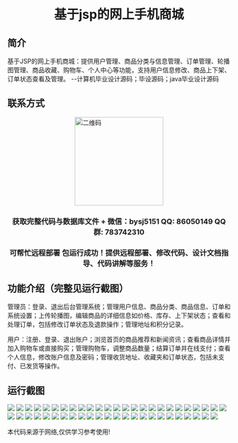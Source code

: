 <p><h1 align="center">基于jsp的网上手机商城</h1></p>

## 简介
基于JSP的网上手机商城：提供用户管理、商品分类与信息管理、订单管理、轮播图管理、商品收藏、购物车、个人中心等功能，支持用户信息修改、商品上下架、订单状态查看及管理。    --计算机毕业设计源码；毕设源码；java毕业设计源码


## 联系方式
<img src="https://bs-1329754181.cos.ap-shanghai.myqcloud.com/wx.jpg" alt="二维码" style="display: block; margin: 0 auto;" width="200px">
<p><h3 align="center">获取完整代码与数据库文件 + 微信：bysj5151 QQ: 86050149 QQ群: 783742310</h3></p>
<p><h3 align="center">可帮忙远程部署 包运行成功！提供远程部署、修改代码、设计文档指导、代码讲解等服务！</h3></p>

## 功能介绍（完整见运行截图）
管理员：登录、退出后台管理系统；管理用户信息、商品分类、商品信息、订单和系统设置；上传轮播图，编辑商品的详细信息如价格、库存、上下架状态；查看和处理订单，包括修改订单状态及退款操作；管理地址和积分记录。

用户：注册、登录、退出账户；浏览首页的商品推荐和新闻资讯；查看商品详情并加入购物车或直接购买；管理购物车，调整商品数量；结算订单并在线支付；查看个人信息，修改账户信息及密码；管理收货地址、收藏夹和订单状态，包括未支付、已发货等操作。


## 运行截图
![](https://bs-1329754181.cos.ap-shanghai.myqcloud.com/ssm/OnlineMobileStore/img/001.jpg)
![](https://bs-1329754181.cos.ap-shanghai.myqcloud.com/ssm/OnlineMobileStore/img/002.jpg)
![](https://bs-1329754181.cos.ap-shanghai.myqcloud.com/ssm/OnlineMobileStore/img/003.jpg)
![](https://bs-1329754181.cos.ap-shanghai.myqcloud.com/ssm/OnlineMobileStore/img/004.jpg)
![](https://bs-1329754181.cos.ap-shanghai.myqcloud.com/ssm/OnlineMobileStore/img/005.jpg)
![](https://bs-1329754181.cos.ap-shanghai.myqcloud.com/ssm/OnlineMobileStore/img/006.jpg)
![](https://bs-1329754181.cos.ap-shanghai.myqcloud.com/ssm/OnlineMobileStore/img/007.jpg)
![](https://bs-1329754181.cos.ap-shanghai.myqcloud.com/ssm/OnlineMobileStore/img/008.jpg)
![](https://bs-1329754181.cos.ap-shanghai.myqcloud.com/ssm/OnlineMobileStore/img/009.jpg)
![](https://bs-1329754181.cos.ap-shanghai.myqcloud.com/ssm/OnlineMobileStore/img/010.jpg)
![](https://bs-1329754181.cos.ap-shanghai.myqcloud.com/ssm/OnlineMobileStore/img/011.jpg)
![](https://bs-1329754181.cos.ap-shanghai.myqcloud.com/ssm/OnlineMobileStore/img/012.jpg)
![](https://bs-1329754181.cos.ap-shanghai.myqcloud.com/ssm/OnlineMobileStore/img/013.jpg)
![](https://bs-1329754181.cos.ap-shanghai.myqcloud.com/ssm/OnlineMobileStore/img/014.jpg)
![](https://bs-1329754181.cos.ap-shanghai.myqcloud.com/ssm/OnlineMobileStore/img/015.jpg)
![](https://bs-1329754181.cos.ap-shanghai.myqcloud.com/ssm/OnlineMobileStore/img/016.jpg)
![](https://bs-1329754181.cos.ap-shanghai.myqcloud.com/ssm/OnlineMobileStore/img/017.jpg)
![](https://bs-1329754181.cos.ap-shanghai.myqcloud.com/ssm/OnlineMobileStore/img/018.jpg)
![](https://bs-1329754181.cos.ap-shanghai.myqcloud.com/ssm/OnlineMobileStore/img/019.jpg)
![](https://bs-1329754181.cos.ap-shanghai.myqcloud.com/ssm/OnlineMobileStore/img/020.jpg)
![](https://bs-1329754181.cos.ap-shanghai.myqcloud.com/ssm/OnlineMobileStore/img/021.jpg)
![](https://bs-1329754181.cos.ap-shanghai.myqcloud.com/ssm/OnlineMobileStore/img/022.jpg)
![](https://bs-1329754181.cos.ap-shanghai.myqcloud.com/ssm/OnlineMobileStore/img/023.jpg)
![](https://bs-1329754181.cos.ap-shanghai.myqcloud.com/ssm/OnlineMobileStore/img/024.jpg)
![](https://bs-1329754181.cos.ap-shanghai.myqcloud.com/ssm/OnlineMobileStore/img/025.jpg)
![](https://bs-1329754181.cos.ap-shanghai.myqcloud.com/ssm/OnlineMobileStore/img/026.jpg)
![](https://bs-1329754181.cos.ap-shanghai.myqcloud.com/ssm/OnlineMobileStore/img/027.jpg)
![](https://bs-1329754181.cos.ap-shanghai.myqcloud.com/ssm/OnlineMobileStore/img/028.jpg)
![](https://bs-1329754181.cos.ap-shanghai.myqcloud.com/ssm/OnlineMobileStore/img/029.jpg)
![](https://bs-1329754181.cos.ap-shanghai.myqcloud.com/ssm/OnlineMobileStore/img/030.jpg)
![](https://bs-1329754181.cos.ap-shanghai.myqcloud.com/ssm/OnlineMobileStore/img/031.jpg)
![](https://bs-1329754181.cos.ap-shanghai.myqcloud.com/ssm/OnlineMobileStore/img/032.jpg)
![](https://bs-1329754181.cos.ap-shanghai.myqcloud.com/ssm/OnlineMobileStore/img/033.jpg)
![](https://bs-1329754181.cos.ap-shanghai.myqcloud.com/ssm/OnlineMobileStore/img/034.jpg)
![](https://bs-1329754181.cos.ap-shanghai.myqcloud.com/ssm/OnlineMobileStore/img/035.jpg)
![](https://bs-1329754181.cos.ap-shanghai.myqcloud.com/ssm/OnlineMobileStore/img/036.jpg)
![](https://bs-1329754181.cos.ap-shanghai.myqcloud.com/ssm/OnlineMobileStore/img/037.jpg)
![](https://bs-1329754181.cos.ap-shanghai.myqcloud.com/ssm/OnlineMobileStore/img/038.jpg)
![](https://bs-1329754181.cos.ap-shanghai.myqcloud.com/ssm/OnlineMobileStore/img/039.jpg)
![](https://bs-1329754181.cos.ap-shanghai.myqcloud.com/ssm/OnlineMobileStore/img/040.jpg)
![](https://bs-1329754181.cos.ap-shanghai.myqcloud.com/ssm/OnlineMobileStore/img/041.jpg)
![](https://bs-1329754181.cos.ap-shanghai.myqcloud.com/ssm/OnlineMobileStore/img/042.jpg)
![](https://bs-1329754181.cos.ap-shanghai.myqcloud.com/ssm/OnlineMobileStore/img/043.jpg)
![](https://bs-1329754181.cos.ap-shanghai.myqcloud.com/ssm/OnlineMobileStore/img/044.jpg)
![](https://bs-1329754181.cos.ap-shanghai.myqcloud.com/ssm/OnlineMobileStore/img/045.jpg)
![](https://bs-1329754181.cos.ap-shanghai.myqcloud.com/ssm/OnlineMobileStore/img/046.jpg)
![](https://bs-1329754181.cos.ap-shanghai.myqcloud.com/ssm/OnlineMobileStore/img/047.jpg)
![](https://bs-1329754181.cos.ap-shanghai.myqcloud.com/ssm/OnlineMobileStore/img/048.jpg)
![](https://bs-1329754181.cos.ap-shanghai.myqcloud.com/ssm/OnlineMobileStore/img/049.jpg)

<p>本代码来源于网络,仅供学习参考使用!</p>
